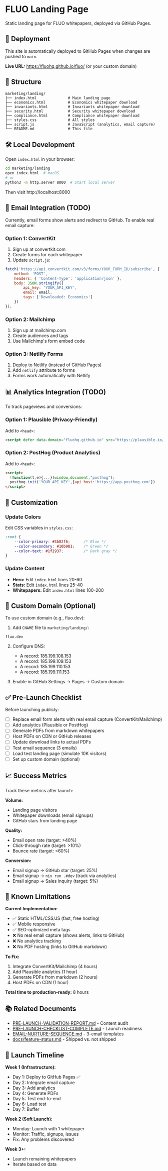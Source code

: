 # FLUO Landing Page

Static landing page for FLUO whitepapers, deployed via GitHub Pages.

## 🚀 Deployment

This site is automatically deployed to GitHub Pages when changes are pushed to `main`.

**Live URL:** https://fluohq.github.io/fluo/ (or your custom domain)

## 📁 Structure

```
marketing/landing/
├── index.html              # Main landing page
├── economics.html          # Economics whitepaper download
├── invariants.html         # Invariants whitepaper download
├── security.html           # Security whitepaper download
├── compliance.html         # Compliance whitepaper download
├── styles.css              # All styles
├── script.js               # JavaScript (analytics, email capture)
└── README.md               # This file
```

## 🛠️ Local Development

Open `index.html` in your browser:

```bash
cd marketing/landing
open index.html  # macOS
# or
python3 -m http.server 8000  # Start local server
```

Then visit http://localhost:8000

## 📧 Email Integration (TODO)

Currently, email forms show alerts and redirect to GitHub. To enable real email capture:

### Option 1: ConvertKit

1. Sign up at convertkit.com
2. Create forms for each whitepaper
3. Update `script.js`:

```javascript
fetch('https://api.convertkit.com/v3/forms/YOUR_FORM_ID/subscribe', {
    method: 'POST',
    headers: { 'Content-Type': 'application/json' },
    body: JSON.stringify({
        api_key: 'YOUR_API_KEY',
        email: email,
        tags: ['Downloaded: Economics']
    })
});
```

### Option 2: Mailchimp

1. Sign up at mailchimp.com
2. Create audiences and tags
3. Use Mailchimp's form embed code

### Option 3: Netlify Forms

1. Deploy to Netlify (instead of GitHub Pages)
2. Add `netlify` attribute to forms
3. Forms work automatically with Netlify

## 📊 Analytics Integration (TODO)

To track pageviews and conversions:

### Option 1: Plausible (Privacy-Friendly)

Add to `<head>`:
```html
<script defer data-domain="fluohq.github.io" src="https://plausible.io/js/script.js"></script>
```

### Option 2: PostHog (Product Analytics)

Add to `<head>`:
```html
<script>
  !function(t,e){...}(window,document,"posthog");
  posthog.init('YOUR_API_KEY',{api_host:'https://app.posthog.com'})
</script>
```

## 🎨 Customization

### Update Colors

Edit CSS variables in `styles.css`:

```css
:root {
    --color-primary: #3b82f6;      /* Blue */
    --color-secondary: #10b981;    /* Green */
    --color-text: #1f2937;         /* Dark gray */
}
```

### Update Content

- **Hero:** Edit `index.html` lines 20-60
- **Stats:** Edit `index.html` lines 25-40
- **Whitepapers:** Edit `index.html` lines 100-200

## 🔗 Custom Domain (Optional)

To use custom domain (e.g., fluo.dev):

1. Add `CNAME` file to `marketing/landing/`:
```
fluo.dev
```

2. Configure DNS:
   - A record: 185.199.108.153
   - A record: 185.199.109.153
   - A record: 185.199.110.153
   - A record: 185.199.111.153

3. Enable in GitHub Settings → Pages → Custom domain

## ✅ Pre-Launch Checklist

Before launching publicly:

- [ ] Replace email form alerts with real email capture (ConvertKit/Mailchimp)
- [ ] Add analytics (Plausible or PostHog)
- [ ] Generate PDFs from markdown whitepapers
- [ ] Host PDFs on CDN or GitHub releases
- [ ] Update download links to actual PDFs
- [ ] Test email sequence (3 emails)
- [ ] Load test landing page (simulate 10K visitors)
- [ ] Set up custom domain (optional)

## 📈 Success Metrics

Track these metrics after launch:

**Volume:**
- Landing page visitors
- Whitepaper downloads (email signups)
- GitHub stars from landing page

**Quality:**
- Email open rate (target: >40%)
- Click-through rate (target: >10%)
- Bounce rate (target: <60%)

**Conversion:**
- Email signup → GitHub star (target: 25%)
- Email signup → `nix run .#dev` (track via analytics)
- Email signup → Sales inquiry (target: 5%)

## 🚨 Known Limitations

**Current Implementation:**
- ✅ Static HTML/CSS/JS (fast, free hosting)
- ✅ Mobile responsive
- ✅ SEO-optimized meta tags
- ❌ No real email capture (shows alerts, links to GitHub)
- ❌ No analytics tracking
- ❌ No PDF hosting (links to GitHub markdown)

**To Fix:**
1. Integrate ConvertKit/Mailchimp (4 hours)
2. Add Plausible analytics (1 hour)
3. Generate PDFs from markdown (2 hours)
4. Host PDFs on CDN (1 hour)

**Total time to production-ready:** 8 hours

## 📚 Related Documents

- [PRE-LAUNCH-VALIDATION-REPORT.md](../PRE-LAUNCH-VALIDATION-REPORT.md) - Content audit
- [PRE-LAUNCH-CHECKLIST-COMPLETE.md](../PRE-LAUNCH-CHECKLIST-COMPLETE.md) - Launch readiness
- [EMAIL-NURTURE-SEQUENCE.md](../EMAIL-NURTURE-SEQUENCE.md) - 3-email templates
- [docs/feature-status.md](../../docs/feature-status.md) - Shipped vs. not shipped

## 🎉 Launch Timeline

**Week 1 (Infrastructure):**
- Day 1: Deploy to GitHub Pages ✅
- Day 2: Integrate email capture
- Day 3: Add analytics
- Day 4: Generate PDFs
- Day 5: Test end-to-end
- Day 6: Load test
- Day 7: Buffer

**Week 2 (Soft Launch):**
- Monday: Launch with 1 whitepaper
- Monitor: Traffic, signups, issues
- Fix: Any problems discovered

**Week 3+:**
- Launch remaining whitepapers
- Iterate based on data
